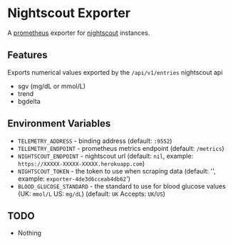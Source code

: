 # Nightscout Exporter

A [prometheus](https://prometheus.io/) exporter for [nightscout](https://github.com/nightscout) instances.

## Features
Exports numerical values exported by the `/api/v1/entries` nightscout api
* sgv (mg/dL or mmol/L)
* trend
* bgdelta

## Environment Variables
* `TELEMETRY_ADDRESS` - binding address (default: `:9552`)
* `TELEMETRY_ENDPOINT` - prometheus metrics endpoint (default: `/metrics`)
* `NIGHTSCOUT_ENDPOINT` - nightscout url (default: `nil`, example: `https://XXXXX-XXXXX-XXXXX.herokuapp.com`)
* `NIGHTSCOUT_TOKEN` - the token to use when scraping data (default: '', example: `exporter-4de3d6cceab4db62`')
* `BLOOD_GLUCOSE_STANDARD` - the standard to use for blood glucose values (UK: `mmol/L` US: `mg/dL`) (default: `UK` Accepts: `UK`/`US`)
## TODO
* Nothing